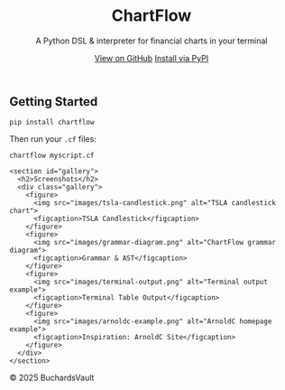 
<!DOCTYPE html>
<html lang="en">
<head>
  <meta charset="UTF-8">
  <meta name="viewport" content="width=device-width, initial-scale=1.0">
  <title>ChartFlow</title>
  <link rel="stylesheet" href="styles.css">
</head>
<body>
  <header class="hero">
    <h1>ChartFlow</h1>
    <p>A Python DSL & interpreter for financial charts in your terminal</p>
    <nav>
      <a class="btn" href="https://github.com/BuchardsVault/ChartFlow" target="_blank">View on GitHub</a>
      <a class="btn outline" href="https://pypi.org/project/chartflow" target="_blank">Install via PyPI</a>
    </nav>
  </header>

  <main>
    <section>
      <h2>Getting Started</h2>
      <pre><code>pip install chartflow</code></pre>
      <p>Then run your <code>.cf</code> files:</p>
      <pre><code>chartflow myscript.cf</code></pre>
    </section>

    <section id="gallery">
      <h2>Screenshots</h2>
      <div class="gallery">
        <figure>
          <img src="images/tsla-candlestick.png" alt="TSLA candlestick chart">
          <figcaption>TSLA Candlestick</figcaption>
        </figure>
        <figure>
          <img src="images/grammar-diagram.png" alt="ChartFlow grammar diagram">
          <figcaption>Grammar & AST</figcaption>
        </figure>
        <figure>
          <img src="images/terminal-output.png" alt="Terminal output example">
          <figcaption>Terminal Table Output</figcaption>
        </figure>
        <figure>
          <img src="images/arnoldc-example.png" alt="ArnoldC homepage example">
          <figcaption>Inspiration: ArnoldC Site</figcaption>
        </figure>
      </div>
    </section>
  </main>

  <footer>
    <p>&copy; 2025 BuchardsVault</p>
  </footer>
</body>
</html>
